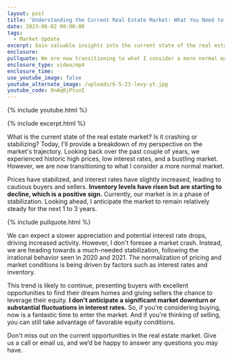 ```yaml
---
layout: post
title: 'Understanding the Current Real Estate Market: What You Need to Know'
date: 2023-06-02 00:00:00
tags:
  - Market Update
excerpt: Gain valuable insights into the current state of the real estate market.
enclosure:
pullquote: We are now transitioning to what I consider a more normal market.
enclosure_type: video/mp4
enclosure_time:
use_youtube_image: false
youtube_alternate_image: /uploads/6-5-23-levy-yt.jpg
youtube_code: 9nAq0jPtunI
---
```

{% include youtube.html %}

{% include excerpt.html %}

What is the current state of the real estate market? Is it crashing or stabilizing? Today, I'll provide a breakdown of my perspective on the market's trajectory. Looking back over the past couple of years, we experienced historic high prices, low interest rates, and a bustling market. However, we are now transitioning to what I consider a more normal market.

Prices have stabilized, and interest rates have slightly increased, leading to cautious buyers and sellers. **Inventory levels have risen but are starting to decline, which is a positive sign.** Currently, our market is in a phase of stabilization. Looking ahead, I anticipate the market to remain relatively steady for the next 1 to 3 years.

{% include pullquote.html %}

We can expect a slower appreciation and potential interest rate drops, driving increased activity. However, I don't foresee a market crash. Instead, we are heading towards a much-needed stabilization, following the irrational behavior seen in 2020 and 2021. The normalization of pricing and market conditions is being driven by factors such as interest rates and inventory.

This trend is likely to continue, presenting buyers with excellent opportunities to find their dream homes and giving sellers the chance to leverage their equity. **I don't anticipate a significant market downturn or substantial fluctuations in interest rates.** So, if you're considering buying, now is a fantastic time to enter the market. And if you're thinking of selling, you can still take advantage of favorable equity conditions.

Don't miss out on the current opportunities in the real estate market. Give us a call or email us, and we’d be happy to answer any questions you may have.